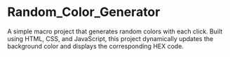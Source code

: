 # Random_Color_Generator
A simple macro project that generates random colors with each click. Built using HTML, CSS, and JavaScript, this project dynamically updates the background color and displays the corresponding HEX code.

